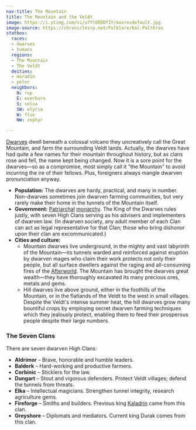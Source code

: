 ```yaml
---
nav-title: The Mountain
title: The Mountain and the Veldt
image: https://i.ytimg.com/vi/u7Yl6RDDfIY/maxresdefault.jpg
image-source: https://chroniclesrp.net/Folklore/Kal-Palthras
statbox:
  races:
  - dwarves
  - humans
  regions:
  - The Mountain
  - The Veldt
  deities:
  - moradin
  - pelor
  neighbors:
    N: rup
    E: everburn
    S: selva
    SW: elyria
    W: flux
    NW: zephyr

---
```


[Dwarves](../creatures/dwarves) dwell beneath a colossal volcano they uncreatively call the Great Mountain, and farm the surrounding Veldt lands. Actually, the dwarves have had quite a few names for their mountain throughout history, but as clans rose and fell, the name kept being changed. Now it is a sore point for the dwarves—so as a compromise, most simply call it "the Mountain" to avoid incurring the ire of their fellows. Plus, foreigners always mangle dwarven pronunciation anyway.

* **Population:** The dwarves are hardy, practical, and many in number. Non-dwarves sometimes join dwarven farming communities, but very rarely make their home in the tunnels of the Mountain itself.
* **Government:** [Patriarchal](https://en.wikipedia.org/wiki/Patriarchy) [monarchy](https://en.wikipedia.org/wiki/Monarchy). The King of the Dwarves rules justly, with seven High Clans serving as his advisers and implementers of dwarven law. (In dwarven society, any adult member of each Clan can act as legal representative for that Clan; those who bring dishonor upon their clan are excommunicated.)
* **Cities and culture:**
  * Mountain dwarves live underground, in the mighty and vast labyrinth of the Mountain—its tunnels warded and reinforced against eruption by dwarven mages who claim their work protects not only their people, but all surface dwellers against the raging and all-consuming fires of the [Afterworld](../locales/afterworld). The Mountain has brought the dwarves great wealth—they have thoroughly excavated its many precious ores, metals and gems.
  * Hill dwarves live above ground, either in the foothills of the Mountain, or in the flatlands of the Veldt to the west in small villages. Despite the Veldt's intense summer heat, the hill dwarves grow many bountiful crops by employing secret dwarven farming techniques which they jealously protect, enabling them to feed their prosperous people despite their large numbers.

### The Seven Clans

There are seven dwarven High Clans:

* **Aldrimor** – Brave, honorable and humble leaders.
* **Balderk** – Hard-working and productive farmers.
* **Corbinic** – Sticklers for the law.
* **Dungart** – Stout and vigorous defenders. Protect Veldt villages; defend the tunnels from threats.
* **Elka** – Intellectual magicians. Strengthen tunnel integrity, research agriculture gems.
* **Fireforge** – Smiths and builders. Previous king [Kaladrin](../dossiers/kaladrin-fireforge) came from this clan.
* **Greyshore** – Diplomats and mediators. Current king Durak comes from this clan.
